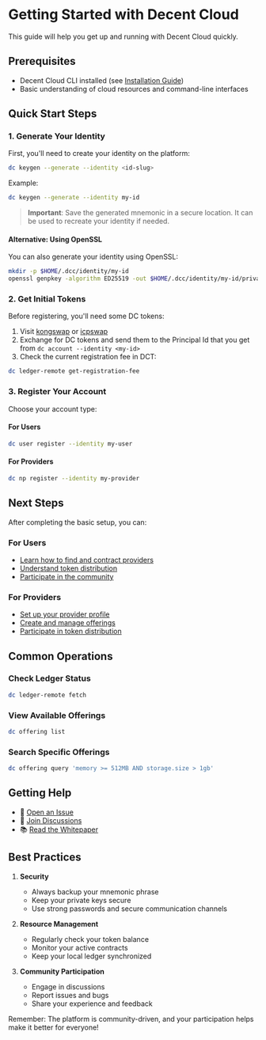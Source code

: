 # Getting Started with Decent Cloud

This guide will help you get up and running with Decent Cloud quickly.

## Prerequisites

- Decent Cloud CLI installed (see [Installation Guide](installation.md))
- Basic understanding of cloud resources and command-line interfaces

## Quick Start Steps

### 1. Generate Your Identity

First, you'll need to create your identity on the platform:

```bash
dc keygen --generate --identity <id-slug>
```

Example:

```bash
dc keygen --generate --identity my-id
```

> **Important**: Save the generated mnemonic in a secure location. It can be used to recreate your identity if needed.

#### Alternative: Using OpenSSL

You can also generate your identity using OpenSSL:

```bash
mkdir -p $HOME/.dcc/identity/my-id
openssl genpkey -algorithm ED25519 -out $HOME/.dcc/identity/my-id/private.pem
```

### 2. Get Initial Tokens

Before registering, you'll need some DC tokens:

1. Visit [kongswap](https://www.kongswap.io/swap?from=cngnf-vqaaa-aaaar-qag4q-cai&to=ggi4a-wyaaa-aaaai-actqq-cai) or [icpswap](https://app.icpswap.com/swap?input=ryjl3-tyaaa-aaaaa-aaaba-cai&output=ggi4a-wyaaa-aaaai-actqq-cai)
2. Exchange for DC tokens and send them to the Principal Id that you get from `dc account --identity <my-id>`
3. Check the current registration fee in DCT:

```bash
dc ledger-remote get-registration-fee
```

### 3. Register Your Account

Choose your account type:

#### For Users

```bash
dc user register --identity my-user
```

#### For Providers

```bash
dc np register --identity my-provider
```

## Next Steps

After completing the basic setup, you can:

### For Users

- [Learn how to find and contract providers](user-guide.md)
- [Understand token distribution](token-distribution.md)
- [Participate in the community](https://github.com/orgs/decent-stuff/discussions)

### For Providers

- [Set up your provider profile](provider-guide.md)
- [Create and manage offerings](provider-guide.md#offerings)
- [Participate in token distribution](token-distribution.md)

## Common Operations

### Check Ledger Status

```bash
dc ledger-remote fetch
```

### View Available Offerings

```bash
dc offering list
```

### Search Specific Offerings

```bash
dc offering query 'memory >= 512MB AND storage.size > 1gb'
```

## Getting Help

- 📝 [Open an Issue](https://github.com/decent-stuff/decent-cloud/issues)
- 💬 [Join Discussions](https://github.com/orgs/decent-stuff/discussions)
- 📚 [Read the Whitepaper](https://decent-cloud.org/)

## Best Practices

1. **Security**

   - Always backup your mnemonic phrase
   - Keep your private keys secure
   - Use strong passwords and secure communication channels

2. **Resource Management**

   - Regularly check your token balance
   - Monitor your active contracts
   - Keep your local ledger synchronized

3. **Community Participation**
   - Engage in discussions
   - Report issues and bugs
   - Share your experience and feedback

Remember: The platform is community-driven, and your participation helps make it better for everyone!
